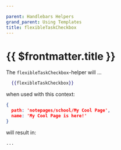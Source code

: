 ```yaml
---

parent: Handlebars Helpers
grand_parent: Using Templates
title: flexibleTaskCheckbox
---
```

# {{ $frontmatter.title }}

The `flexibleTaskCheckbox`-helper will ...

```handlebars
  {{flexibleTaskCheckbox}}
```

when used with this context:

```json
{
  path: 'notepages/school/My Cool Page',
  name: 'My Cool Page is here!'
}
```

will result in:

````markdown
...
````
